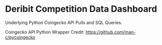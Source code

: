 # Deribit Competition Data Dashboard

Underlying Python Coingecko API Pulls and SQL Queries.

Coingecko API Python Wrapper Credit: https://github.com/man-c/pycoingecko
